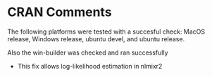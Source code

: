 # CRAN Comments

The following platforms were tested with a succesful check: MacOS release, Windows
  release, ubuntu devel, and ubuntu release.
  
Also the win-builder was checked and ran successfully

* This fix allows log-likelihood estimation in nlmixr2
